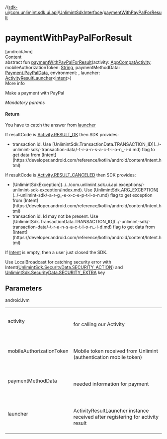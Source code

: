 //[sdk-ui](../../../index.md)/[com.unlimint.sdk.ui.api](../index.md)/[UnlimintSdkInterface](index.md)/[paymentWithPayPalForResult](payment-with-pay-pal-for-result.md)



# paymentWithPayPalForResult  
[androidJvm]  
Content  
abstract fun [paymentWithPayPalForResult](payment-with-pay-pal-for-result.md)(activity: [AppCompatActivity](https://developer.android.com/reference/kotlin/androidx/appcompat/app/AppCompatActivity.html), mobileAuthorizationToken: [String](https://kotlinlang.org/api/latest/jvm/stdlib/kotlin/-string/index.html), paymentMethodData: [Payment.PayPalData](../../com.unlimint.sdk.ui.api.model/-payment/-pay-pal-data/index.md), environment: , launcher: [ActivityResultLauncher](https://developer.android.com/reference/kotlin/androidx/activity/result/ActivityResultLauncher.html)<[Intent](https://developer.android.com/reference/kotlin/android/content/Intent.html)>)  
More info  


Make a payment with PayPal



*Mandatory params*



#### Return  


You have to catch the answer from [launcher](payment-with-pay-pal-for-result.md)



If resultCode is [Activity.RESULT_OK](https://developer.android.com/reference/kotlin/android/app/Activity.html#result_ok) then SDK provides:

<ul><li>transaction id. Use [UnlimintSdk.TransactionData.TRANSACTION_ID](../-unlimint-sdk/-transaction-data/-t-r-a-n-s-a-c-t-i-o-n_-i-d.md) flag to get data from [Intent](https://developer.android.com/reference/kotlin/android/content/Intent.html)</li></ul>

If resultCode is [Activity.RESULT_CANCELED](https://developer.android.com/reference/kotlin/android/app/Activity.html#result_canceled) then SDK provides:

<ul><li>[UnlimintSdkException](../../com.unlimint.sdk.ui.api.exceptions/-unlimint-sdk-exception/index.md). Use [UnlimintSdk.ARG_EXCEPTION](../-unlimint-sdk/-a-r-g_-e-x-c-e-p-t-i-o-n.md) flag to get exception from [Intent](https://developer.android.com/reference/kotlin/android/content/Intent.html)</li><li>transaction id. Id may not be present. Use [UnlimintSdk.TransactionData.TRANSACTION_ID](../-unlimint-sdk/-transaction-data/-t-r-a-n-s-a-c-t-i-o-n_-i-d.md) flag to get data from [Intent](https://developer.android.com/reference/kotlin/android/content/Intent.html)</li></ul>

If [Intent](https://developer.android.com/reference/kotlin/android/content/Intent.html) is empty, then a user just closed the SDK.



Use LocalBroadcast for catching security error with Intent([UnlimintSdk.SecurityData.SECURITY_ACTION](../-unlimint-sdk/-security-data/-s-e-c-u-r-i-t-y_-a-c-t-i-o-n.md)) and [UnlimintSdk.SecurityData.SECURITY_EXTRA](../-unlimint-sdk/-security-data/-s-e-c-u-r-i-t-y_-e-x-t-r-a.md) key



## Parameters  
  
androidJvm  
  
| | |
|---|---|
| <a name="com.unlimint.sdk.ui.api/UnlimintSdkInterface/paymentWithPayPalForResult/#androidx.appcompat.app.AppCompatActivity#kotlin.String#com.unlimint.sdk.ui.api.model.Payment.PayPalData#Environments#androidx.activity.result.ActivityResultLauncher[android.content.Intent]/PointingToDeclaration/"></a>activity| <a name="com.unlimint.sdk.ui.api/UnlimintSdkInterface/paymentWithPayPalForResult/#androidx.appcompat.app.AppCompatActivity#kotlin.String#com.unlimint.sdk.ui.api.model.Payment.PayPalData#Environments#androidx.activity.result.ActivityResultLauncher[android.content.Intent]/PointingToDeclaration/"></a><br><br>for calling our Activity<br><br>|
| <a name="com.unlimint.sdk.ui.api/UnlimintSdkInterface/paymentWithPayPalForResult/#androidx.appcompat.app.AppCompatActivity#kotlin.String#com.unlimint.sdk.ui.api.model.Payment.PayPalData#Environments#androidx.activity.result.ActivityResultLauncher[android.content.Intent]/PointingToDeclaration/"></a>mobileAuthorizationToken| <a name="com.unlimint.sdk.ui.api/UnlimintSdkInterface/paymentWithPayPalForResult/#androidx.appcompat.app.AppCompatActivity#kotlin.String#com.unlimint.sdk.ui.api.model.Payment.PayPalData#Environments#androidx.activity.result.ActivityResultLauncher[android.content.Intent]/PointingToDeclaration/"></a><br><br>Mobile token received from Unlimint (authentication mobile token)<br><br>|
| <a name="com.unlimint.sdk.ui.api/UnlimintSdkInterface/paymentWithPayPalForResult/#androidx.appcompat.app.AppCompatActivity#kotlin.String#com.unlimint.sdk.ui.api.model.Payment.PayPalData#Environments#androidx.activity.result.ActivityResultLauncher[android.content.Intent]/PointingToDeclaration/"></a>paymentMethodData| <a name="com.unlimint.sdk.ui.api/UnlimintSdkInterface/paymentWithPayPalForResult/#androidx.appcompat.app.AppCompatActivity#kotlin.String#com.unlimint.sdk.ui.api.model.Payment.PayPalData#Environments#androidx.activity.result.ActivityResultLauncher[android.content.Intent]/PointingToDeclaration/"></a><br><br>needed information for payment<br><br>|
| <a name="com.unlimint.sdk.ui.api/UnlimintSdkInterface/paymentWithPayPalForResult/#androidx.appcompat.app.AppCompatActivity#kotlin.String#com.unlimint.sdk.ui.api.model.Payment.PayPalData#Environments#androidx.activity.result.ActivityResultLauncher[android.content.Intent]/PointingToDeclaration/"></a>launcher| <a name="com.unlimint.sdk.ui.api/UnlimintSdkInterface/paymentWithPayPalForResult/#androidx.appcompat.app.AppCompatActivity#kotlin.String#com.unlimint.sdk.ui.api.model.Payment.PayPalData#Environments#androidx.activity.result.ActivityResultLauncher[android.content.Intent]/PointingToDeclaration/"></a><br><br>ActivityResultLauncher instance received after registering for activity result<br><br>|
  
  



